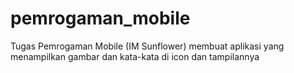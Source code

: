 # pemrogaman_mobile
Tugas Pemrogaman Mobile (IM Sunflower)
membuat aplikasi yang menampilkan gambar dan kata-kata di icon dan tampilannya
